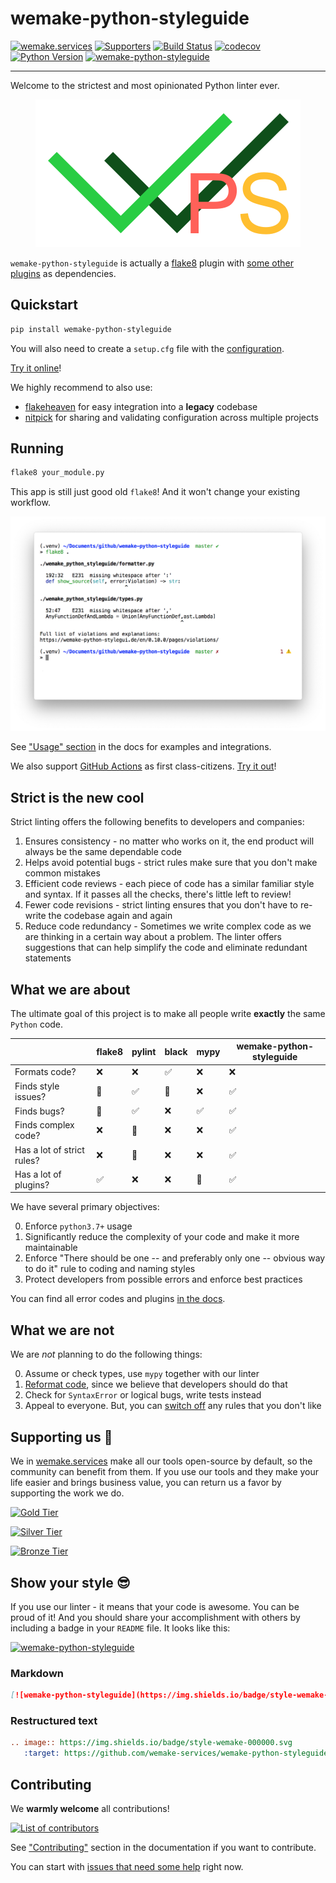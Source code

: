 # wemake-python-styleguide

[![wemake.services](https://img.shields.io/badge/%20-wemake.services-green.svg?label=%20&logo=data%3Aimage%2Fpng%3Bbase64%2CiVBORw0KGgoAAAANSUhEUgAAABAAAAAQCAMAAAAoLQ9TAAAABGdBTUEAALGPC%2FxhBQAAAAFzUkdCAK7OHOkAAAAbUExURQAAAAAAAAAAAAAAAAAAAAAAAAAAAAAAAP%2F%2F%2F5TvxDIAAAAIdFJOUwAjRA8xXANAL%2Bv0SAAAADNJREFUGNNjYCAIOJjRBdBFWMkVQeGzcHAwksJnAPPZGOGAASzPzAEHEGVsLExQwE7YswCb7AFZSF3bbAAAAABJRU5ErkJggg%3D%3D)](https://wemake-services.github.io)
[![Supporters](https://img.shields.io/opencollective/all/wemake-python-styleguide.svg?color=gold&label=supporters)](https://opencollective.com/wemake-python-styleguide)
[![Build Status](https://github.com/wemake-services/wemake-python-styleguide/workflows/test/badge.svg?branch=master&event=push)](https://github.com/wemake-services/wemake-python-styleguide/actions?query=workflow%3Atest)
[![codecov](https://codecov.io/gh/wemake-services/wemake-python-styleguide/branch/master/graph/badge.svg)](https://codecov.io/gh/wemake-services/wemake-python-styleguide)
[![Python Version](https://img.shields.io/pypi/pyversions/wemake-python-styleguide.svg)](https://pypi.org/project/wemake-python-styleguide/)
[![wemake-python-styleguide](https://img.shields.io/badge/style-wemake-000000.svg)](https://github.com/wemake-services/wemake-python-styleguide)

---

Welcome to the strictest and most opinionated Python linter ever.

<p align="center">
  <a href="https://wemake-python-styleguide.rtfd.io">
    <img src="https://raw.githubusercontent.com/wemake-services/wemake-python-styleguide/master/docs/_static/logo.png"
         alt="wemake-python-styleguide logo">
  </a>
</p>

`wemake-python-styleguide` is actually a [flake8](http://flake8.pycqa.org/en/latest/)
plugin with [some other plugins](https://wemake-python-styleguide.rtfd.io/en/latest/pages/usage/violations/index.html#external-plugins) as dependencies.


## Quickstart

```bash
pip install wemake-python-styleguide
```

You will also need to create a `setup.cfg` file with the [configuration](https://wemake-python-styleguide.rtfd.io/en/latest/pages/usage/configuration.html).

[Try it online](https://wps.orsinium.dev)!

We highly recommend to also use:

- [flakeheaven](https://wemake-python-styleguide.rtfd.io/en/latest/pages/usage/integrations/flakeheaven.html) for easy integration into a **legacy** codebase
- [nitpick](https://wemake-python-styleguide.rtfd.io/en/latest/pages/usage/integrations/nitpick.html) for sharing and validating configuration across multiple projects


## Running

```bash
flake8 your_module.py
```

This app is still just good old `flake8`!
And it won't change your existing workflow.

<p align="center">
  <img src="https://raw.githubusercontent.com/wemake-services/wemake-python-styleguide/master/docs/_static/running.png"
       alt="invocation results">
</p>

See ["Usage" section](https://wemake-python-styleguide.rtfd.io/en/latest/pages/usage/setup.html)
in the docs for examples and integrations.

We also support [GitHub Actions](https://wemake-python-styleguide.rtfd.io/en/latest/pages/usage/integrations/github-actions.html) as first class-citizens.
[Try it out](https://github.com/marketplace/actions/wemake-python-styleguide)!


## Strict is the new cool

Strict linting offers the following benefits to developers and companies:
1. Ensures consistency - no matter who works on it, the end product will always be the same dependable code
2. Helps avoid potential bugs - strict rules make sure that you don't make common mistakes
3. Efficient code reviews - each piece of code has a similar familiar style and syntax. If it passes all the checks, there's little left to review!
4. Fewer code revisions - strict linting ensures that you don't have to re-write the codebase again and again
5. Reduce code redundancy - Sometimes we write complex code as we are thinking in a certain way about a problem. The linter offers suggestions that can help simplify the code and eliminate redundant statements


## What we are about

The ultimate goal of this project is
to make all people write **exactly** the same `Python` code.

|                            | flake8 | pylint | black | mypy | wemake-python-styleguide |
|----------------------------|--------|--------|-------|------|--------------------------|
| Formats code?              |   ❌   |   ❌   |   ✅  |  ❌  |            ❌           |
| Finds style issues?        |   🤔   |   ✅   |   🤔  |  ❌  |            ✅           |
| Finds bugs?                |   🤔   |   ✅   |   ❌  |  ✅  |            ✅           |
| Finds complex code?        |   ❌   |   🤔   |   ❌  |  ❌  |            ✅           |
| Has a lot of strict rules? |   ❌   |   🤔   |   ❌  |  ❌  |            ✅           |
| Has a lot of plugins?      |   ✅   |   ❌   |   ❌  |  🤔  |            ✅           |

We have several primary objectives:

0. Enforce `python3.7+` usage
1. Significantly reduce the complexity of your code and make it more maintainable
2. Enforce "There should be one -- and preferably only one -- obvious way to do it" rule to coding and naming styles
3. Protect developers from possible errors and enforce best practices

You can find all error codes and plugins [in the docs](https://wemake-python-styleguide.rtfd.io/en/latest/pages/usage/violations/index.html).


## What we are not

We are *not* planning to do the following things:

0. Assume or check types, use `mypy` together with our linter
1. [Reformat code](https://wemake-python-styleguide.rtfd.io/en/latest/pages/usage/integrations/auto-formatters.html), since we believe that developers should do that
2. Check for `SyntaxError` or logical bugs, write tests instead
3. Appeal to everyone. But, you can [switch off](https://wemake-python-styleguide.rtfd.io/en/latest/pages/usage/setup.html#ignoring-violations) any rules that you don't like


## Supporting us :tada:

We in [wemake.services](https://wemake.services) make
all our tools open-source by default, so the community can benefit from them.
If you use our tools and they make your life easier and brings business value,
you can return us a favor by supporting the work we do.

[![Gold Tier](https://opencollective.com/wemake-python-styleguide/tiers/gold-sponsor.svg?width=890)](https://opencollective.com/wemake-python-styleguide)

[![Silver Tier](https://opencollective.com/wemake-python-styleguide/tiers/silver-sponsor.svg?width=890&avatarHeight=45&button=0)](https://opencollective.com/wemake-python-styleguide)

[![Bronze Tier](https://opencollective.com/wemake-python-styleguide/tiers/bronze-sponsor.svg?width=890&avatarHeight=35&button=0)](https://opencollective.com/wemake-python-styleguide)


## Show your style :sunglasses:

If you use our linter - it means that your code is awesome.
You can be proud of it!
And you should share your accomplishment with others
by including a badge in your `README` file. It looks like this:

[![wemake-python-styleguide](https://img.shields.io/badge/style-wemake-000000.svg)](https://github.com/wemake-services/wemake-python-styleguide)

### Markdown

```md
[![wemake-python-styleguide](https://img.shields.io/badge/style-wemake-000000.svg)](https://github.com/wemake-services/wemake-python-styleguide)
```

### Restructured text

```rst
.. image:: https://img.shields.io/badge/style-wemake-000000.svg
   :target: https://github.com/wemake-services/wemake-python-styleguide
```


## Contributing

We **warmly welcome** all contributions!

[![List of contributors](https://opencollective.com/wemake-python-styleguide/contributors.svg?width=890&button=0)](https://github.com/wemake-services/wemake-python-styleguide/graphs/contributors)

See ["Contributing"](https://wemake-python-styleguide.rtfd.io/en/latest/pages/api/index.html#contributing) section in the documentation if you want to contribute.

You can start with [issues that need some help](https://github.com/wemake-services/wemake-python-styleguide/issues?q=is%3Aissue+is%3Aopen+label%3A%22help+wanted%22)
right now.
